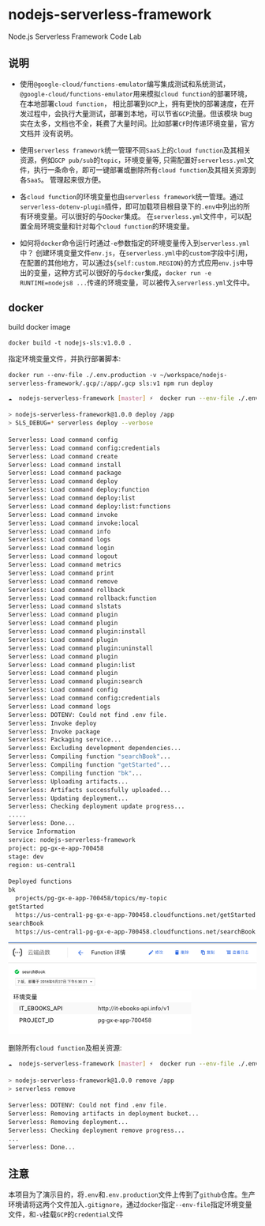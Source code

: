# nodejs-serverless-framework

Node.js Serverless Framework Code Lab

## 说明

- 使用`@google-cloud/functions-emulator`编写集成测试和系统测试，`@google-cloud/functions-emulator`用来模拟`cloud function`的部署环境，在本地部署`cloud function`，
  相比部署到`GCP`上，拥有更快的部署速度，在开发过程中，会执行大量测试，部署到本地，可以节省`GCP`流量。但该模块 bug 实在太多，文档也不全，耗费了大量时间。比如部署`CF`时传递环境变量，官方文档并
  没有说明。

- 使用`serverless framework`统一管理不同`SaaS`上的`cloud function`及其相关资源，例如`GCP pub/sub`的`topic`，环境变量等, 只需配置好`serverless.yml`文件，执行一条命令，即可一键部署或删除所有`cloud function`及其相关资源到各`SaaS`。
  管理起来很方便。

- 各`cloud function`的环境变量也由`serverless framework`统一管理。通过`serverless-dotenv-plugin`插件，即可加载项目根目录下的`.env`中列出的所有环境变量。可以很好的与`Docker`集成。
  在`serverless.yml`文件中，可以配置全局环境变量和针对每个`cloud function`的环境变量。

- 如何将`docker`命令运行时通过`-e`参数指定的环境变量传入到`serverless.yml`中？
  创建环境变量文件`env.js`，在`serverless.yml`中的`custom`字段中引用，在配置的其他地方，可以通过`${self:custom.REGION}`的方式应用`env.js`中导出的变量，这种方式可以很好的与`docker`集成，`docker run -e RUNTIME=nodejs8 ...`传递的环境变量，可以被传入`serverless.yml`文件中。

## docker

build docker image

`docker build -t nodejs-sls:v1.0.0 .`

指定环境变量文件，并执行部署脚本:

`docker run --env-file ./.env.production -v ~/workspace/nodejs-serverless-framework/.gcp/:/app/.gcp sls:v1 npm run deploy`

```bash
☁  nodejs-serverless-framework [master] ⚡  docker run --env-file ./.env.production -v ~/workspace/nodejs-serverless-framework/.gcp/:/app/.gcp sls:v1 npm run deploy

> nodejs-serverless-framework@1.0.0 deploy /app
> SLS_DEBUG=* serverless deploy --verbose

Serverless: Load command config
Serverless: Load command config:credentials
Serverless: Load command create
Serverless: Load command install
Serverless: Load command package
Serverless: Load command deploy
Serverless: Load command deploy:function
Serverless: Load command deploy:list
Serverless: Load command deploy:list:functions
Serverless: Load command invoke
Serverless: Load command invoke:local
Serverless: Load command info
Serverless: Load command logs
Serverless: Load command login
Serverless: Load command logout
Serverless: Load command metrics
Serverless: Load command print
Serverless: Load command remove
Serverless: Load command rollback
Serverless: Load command rollback:function
Serverless: Load command slstats
Serverless: Load command plugin
Serverless: Load command plugin
Serverless: Load command plugin:install
Serverless: Load command plugin
Serverless: Load command plugin:uninstall
Serverless: Load command plugin
Serverless: Load command plugin:list
Serverless: Load command plugin
Serverless: Load command plugin:search
Serverless: Load command config
Serverless: Load command config:credentials
Serverless: Load command logs
Serverless: DOTENV: Could not find .env file.
Serverless: Invoke deploy
Serverless: Invoke package
Serverless: Packaging service...
Serverless: Excluding development dependencies...
Serverless: Compiling function "searchBook"...
Serverless: Compiling function "getStarted"...
Serverless: Compiling function "bk"...
Serverless: Uploading artifacts...
Serverless: Artifacts successfully uploaded...
Serverless: Updating deployment...
Serverless: Checking deployment update progress...
.....
Serverless: Done...
Service Information
service: nodejs-serverless-framework
project: pg-gx-e-app-700458
stage: dev
region: us-central1

Deployed functions
bk
  projects/pg-gx-e-app-700458/topics/my-topic
getStarted
  https://us-central1-pg-gx-e-app-700458.cloudfunctions.net/getStarted
searchBook
  https://us-central1-pg-gx-e-app-700458.cloudfunctions.net/searchBook
```

![function-detail](./docs/function-detail.png)
![env-vars](./docs/env-vars.png)

删除所有`cloud function`及相关资源:

```bash
☁  nodejs-serverless-framework [master] ⚡  docker run --env-file ./.env.production -v ~/workspace/nodejs-serverless-framework/.gcp/:/app/.gcp sls:v2 npm run remove

> nodejs-serverless-framework@1.0.0 remove /app
> serverless remove

Serverless: DOTENV: Could not find .env file.
Serverless: Removing artifacts in deployment bucket...
Serverless: Removing deployment...
Serverless: Checking deployment remove progress...
...
Serverless: Done...
```

## 注意

本项目为了演示目的，将`.env`和`.env.production`文件上传到了`github`仓库。生产环境请将这两个文件加入`.gitignore`，通过`docker`指定`--env-file`指定环境变量文件，和`-v`挂载`GCP`的`credential`文件
